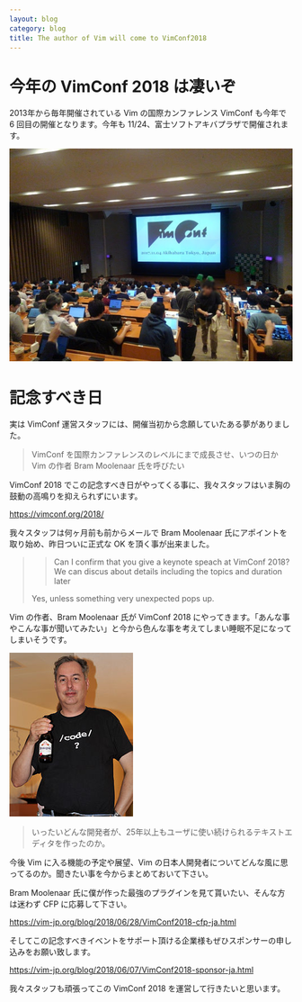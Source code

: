 ```yaml
---
layout: blog
category: blog
title: The author of Vim will come to VimConf2018
---
```


# 今年の VimConf 2018 は凄いぞ

2013年から毎年開催されている Vim の国際カンファレンス VimConf も今年で 6 回目の開催となります。今年も 11/24、富士ソフトアキバプラザで開催されます。

![VimConf2017](/assets/images/vimconf2017-akibaplaza.jpg)

# 記念すべき日

実は VimConf 運営スタッフには、開催当初から念願していたある夢がありました。

> VimConf を国際カンファレンスのレベルにまで成長させ、いつの日か Vim の作者 Bram Moolenaar 氏を呼びたい

VimConf 2018 でこの記念すべき日がやってくる事に、我々スタッフはいま胸の鼓動の高鳴りを抑えられずにいます。

<https://vimconf.org/2018/>

我々スタッフは何ヶ月前も前からメールで Bram Moolenaar 氏にアポイントを取り始め、昨日ついに正式な OK を頂く事が出来ました。

> > Can I confirm that you give a keynote speach at VimConf 2018? We can
> > discus about details including the topics and duration later
>
> Yes, unless something very unexpected pops up.

Vim の作者、Bram Moolenaar 氏が VimConf 2018 にやってきます。「あんな事やこんな事が聞いてみたい」と今から色んな事を考えてしまい睡眠不足になってしまいそうです。

![Bram Moolenaar](/assets/images/Bram_Moolenaar.jpg)

> いったいどんな開発者が、25年以上もユーザに使い続けられるテキストエディタを作ったのか。

今後 Vim に入る機能の予定や展望、Vim の日本人開発者についてどんな風に思ってるのか。聞きたい事を今からまとめておいて下さい。

Bram Moolenaar 氏に僕が作った最強のプラグインを見て貰いたい、そんな方は迷わず CFP に応募して下さい。

<https://vim-jp.org/blog/2018/06/28/VimConf2018-cfp-ja.html>

そしてこの記念すべきイベントをサポート頂ける企業様もぜひスポンサーの申し込みをお願い致します。

<https://vim-jp.org/blog/2018/06/07/VimConf2018-sponsor-ja.html>

我々スタッフも頑張ってこの VimConf 2018 を運営して行きたいと思います。

